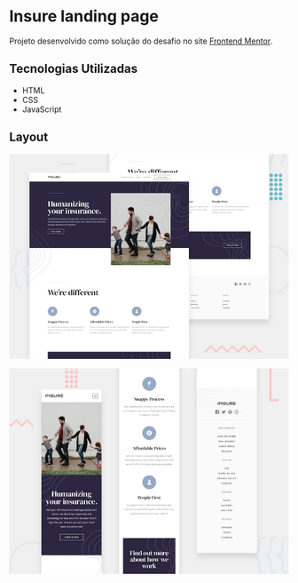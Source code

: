 # Insure landing page

Projeto desenvolvido como solução do desafio no site [Frontend Mentor](https://www.frontendmentor.io/challenges/insure-landing-page-uTU68JV8).

## Tecnologias Utilizadas
- HTML
- CSS
- JavaScript 

## Layout
![Screenshot Desktop](./images/preview-desktop.jpeg)

![Screenshot Mobile](./images/preview-mobile.jpeg)



